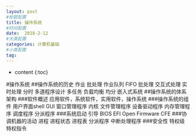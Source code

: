 ```yaml
---
layout: post
#标题配置
title: 操作系统
#时间配置
date:  2018-2-12
#大类配置
categories: 计算机基础
#小类配置
tag:
---
```


* content
{:toc}



#操作系统
##操作系统的历史
作业 批处理
作业队列 FIFO 批处理
交互式处理 实时处理
分时 多道程序设计 多任务 负载均衡 均分 嵌入式系统
##操作系统的体系架构
###软件概述
应用软件，系统软件，实用软件，操作系统
###操作系统的组件
用户界面shell GUI
窗口管理程序
内核
  文件管理程序
  设备驱动程序
  内存管理程序
  调度程序
  分派程序
###系统启动
  引导  BIOS EFI Open Firmware CFE
###协调机器的活动
进程 进程状态
进程表 分派程序 中断处理程序
###安全性
特权级 特权指令
